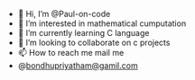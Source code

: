 - 👋 Hi, I’m @Paul-on-code
- 👀 I’m interested in mathematical cumputation
- 🌱 I’m currently learning C language 
- 💞️ I’m looking to collaborate on c projects 
- 📫 How to reach me mail me
- @bondhupriyatham@gamil.com

<!---
Paul-on-code/Paul-on-code is a ✨ special ✨ repository because its `README.md` (this file) appears on your GitHub profile.
You can click the Preview link to take a look at your changes.
--->
